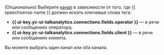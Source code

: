 (Опционально) Выберите [канал](../../../speechsense/concepts/tags.md#dictionary-tags-channel) в зависимости от того, где {{ speechsense-name }} должен искать ключевые слова тега:

* **{{ ui-key.yc-ui-talkanalytics.connections.fields.operator }}** — в речи или сообщениях оператора;
* **{{ ui-key.yc-ui-talkanalytics.connections.fields.client }}** — в речи или сообщениях клиента.

Вы можете выбрать один канал или оба канала.
